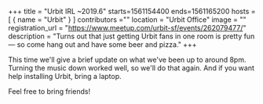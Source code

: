 +++
title = "Urbit IRL ~2019.6"
starts=1561154400
ends=1561165200
hosts = [
      { name = "Urbit" }
]
contributors =""
location = "Urbit Office"
image = ""
registration_url = "https://www.meetup.com/urbit-sf/events/262079477/"
description = "Turns out that just getting Urbit fans in one room is pretty fun — so come hang out and have some beer and pizza."
+++

This time we'll give a brief update on what we've been up to around 8pm. Turning the music down worked well, so we'll do that again. And if you want help installing Urbit, bring a laptop.

Feel free to bring friends!
